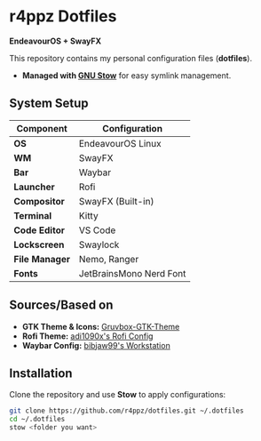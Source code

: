 # r4ppz Dotfiles

**EndeavourOS + SwayFX**  

This repository contains my personal configuration files (**dotfiles**).  
- **Managed with [GNU Stow](https://www.gnu.org/software/stow/)** for easy symlink management.  

## System Setup  
| Component        | Configuration                 |
|-----------------|-----------------------------|
| **OS**          | EndeavourOS Linux            |
| **WM**          | SwayFX                        |
| **Bar**         | Waybar                        |
| **Launcher**    | Rofi                          |
| **Compositor**  | SwayFX (Built-in)            |
| **Terminal**    | Kitty                         |
| **Code Editor** | VS Code                       |
| **Lockscreen**  | Swaylock                      |
| **File Manager**| Nemo, Ranger                  |
| **Fonts**       | JetBrainsMono Nerd Font       |

## Sources/Based on
- **GTK Theme & Icons:** [Gruvbox-GTK-Theme](https://github.com/Fausto-Korpsvart/Gruvbox-GTK-Theme.git)  
- **Rofi Theme:** [adi1090x's Rofi Config](https://github.com/adi1090x/rofi.git)  
- **Waybar Config:** [bibjaw99's Workstation](https://github.com/bibjaw99/workstation.git)  

## Installation  
Clone the repository and use **Stow** to apply configurations:  
```sh
git clone https://github.com/r4ppz/dotfiles.git ~/.dotfiles
cd ~/.dotfiles
stow <folder you want>
```
